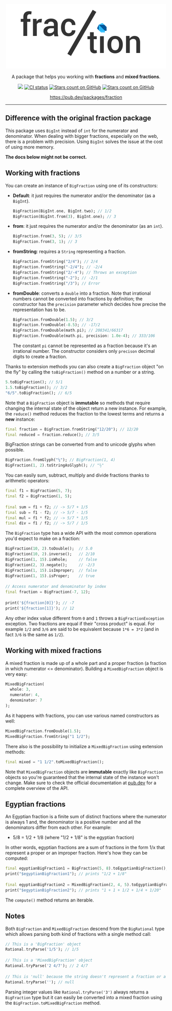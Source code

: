 <p align="center"><img src="https://raw.githubusercontent.com/albertodev01/fraction/master/assets/package_logo.png" alt="fraction package logo" /></p>
<p align="center">A package that helps you working with <b>fractions</b> and <b>mixed fractions</b>.</p>
<p align="center">
    <a href="https://codecov.io/gh/albertodev01/fraction"><img src="https://codecov.io/gh/albertodev01/fraction/branch/master/graph/badge.svg?token=YKA1ZYUROR"/></a>
    <a href="https://github.com/albertodev01/fraction/actions"><img src="https://github.com/albertodev01/fraction/workflows/fractions_ci/badge.svg" alt="CI status" /></a>
    <a href=""><img src="https://img.shields.io/github/stars/albertodev01/fraction.svg?style=flat&logo=github&colorB=blue&label=stars" alt="Stars count on GitHub" /></a>
    <a href="https://pub.dev/packages/fraction"><img src="https://img.shields.io/pub/v/fraction.svg?style=flat&logo=github&colorB=blue" alt="Stars count on GitHub" /></a>
</p>
<p align="center"><a href="https://pub.dev/packages/fraction">https://pub.dev/packages/fraction</a></p>

---

## Difference with the original fraction package

This package uses `BigInt` instead of `int` for the numerator and denominator. When dealing with bigger fractions, especially on the web, there is a problem with precision. 
Using `BigInt` solves the issue at the cost of using more memory.

**The docs below might not be correct.**

## Working with fractions

You can create an instance of `BigFraction` using one of its constructors:

 - **Default**: it just requires the numerator and/or the denominator (as a `BigInt`).

   ```dart
   BigFraction(BigInt.one, BigInt.two); // 1/2
   BigFraction(BigInt.from(3), BigInt.one); // 3
   ```

- **from**: it just requires the numerator and/or the denominator (as an `int`).

  ```dart
  BigFraction.from(3, 5); // 3/5
  BigFraction.from(3, 1); // 3
  ```

 - **fromString**: requires a `String` representing a fraction.

   ```dart
   BigFraction.fromString("2/4"); // 2/4
   BigFraction.fromString("-2/4"); // -2/4
   BigFraction.fromString("2/-4"); // Throws an exception
   BigFraction.fromString("-2"); // -2/1
   BigFraction.fromString("/3"); // Error
   ```

 - **fromDouble**: converts a `double` into a fraction. Note that irrational numbers cannot be converted into fractions by definition; the constructor has the `precision` parameter which decides how precise the representation has to be.

   ```dart
   BigFraction.fromDouble(1.5); // 3/2
   BigFraction.fromDouble(-8.5); // -17/2
   BigFraction.fromDouble(math.pi); // 208341/66317
   BigFraction.fromDouble(math.pi, precision: 1.0e-4); // 333/106
   ```

   The constant `pi` cannot be represented as a fraction because it's an irrational number. The constructor considers only `precison` decimal digits to create a fraction.

Thanks to extension methods you can also create a `BigFraction` object "on the fly" by calling the `toBigFraction()` method on a number or a string.

```dart
5.toBigFraction(); // 5/1
1.5.toBigFraction(); // 3/2
"6/5".toBigFraction(); // 6/5
```

Note that a `BigFraction` object is **immutable** so methods that require changing the internal state of the object return a new instance. For example, the `reduce()` method reduces the fraction to the lowest terms and returns a **new** instance:

```dart
final fraction = BigFraction.fromString("12/20"); // 12/20
final reduced = fraction.reduce(); // 3/5
```

BigFraction strings can be converted from and to unicode glyphs when possible.

```dart
BigFraction.fromGlyph("¼"); // BigFraction(1, 4)
BigFraction(1, 2).toStringAsGlyph(); // "½"
```

You can easily sum, subtract, multiply and divide fractions thanks to arithmetic operators:

```dart
final f1 = BigFraction(5, 7);
final f2 = BigFraction(1, 5);

final sum = f1 + f2; // -> 5/7 + 1/5
final sub = f1 - f2; // -> 5/7 - 1/5
final mul = f1 * f2; // -> 5/7 * 1/5
final div = f1 / f2; // -> 5/7 / 1/5
```

The `BigFraction` type has a wide API with the most common operations you'd expect to make on a fraction:

```dart
BigFraction(10, 2).toDouble();  // 5.0
BigFraction(10, 2).inverse();   // 2/10
BigFraction(1, 15).isWhole;     // false
BigFraction(2, 3).negate();     // -2/3
BigFraction(1, 15).isImproper;  // false
BigFraction(1, 15).isProper;    // true

// Access numerator and denominator by index
final fraction = BigFraction(-7, 12);

print('${fraction[0]}'); // -7
print('${fraction[1]}'); // 12
```

Any other index value different from `0` and `1` throws a `BigFractionException` exception. Two fractions are equal if their "cross product" is equal. For example `1/2` and `3/6` are said to be equivalent because `1*6 = 3*2` (and in fact `3/6` is the same as `1/2`).

## Working with mixed fractions

A mixed fraction is made up of a whole part and a proper fraction (a fraction in which numerator <= denominator). Building a `MixedBigFraction` object is very easy:

```dart
MixedBigFraction(
  whole: 3, 
  numerator: 4, 
  denominator: 7
);
```

As it happens with fractions, you can use various named constructors as well:

```dart
MixedBigFraction.fromDouble(1.5);
MixedBigFraction.fromString("1 1/2");
```

There also is the possibility to initialize a `MixedBigFraction` using extension methods:

```dart
final mixed = "1 1/2".toMixedBigFraction();
```

Note that `MixedBigFraction` objects are **immutable** exactly like `BigFraction` objects so you're guaranteed that the internal state of the instance won't change. Make sure to check the official documentation at [pub.dev](https://pub.dev/documentation/fraction/latest/fraction/MixedFraction-class.html) for a complete overview of the API.

## Egyptian fractions

An Egyptian fraction is a finite sum of distinct fractions where the numerator is always 1 and, the denominator is a positive number and all the denominators differ from each other. For example:

  - 5/8 = 1/2 + 1/8 (where "1/2 + 1/8" is the egyptian fraction)

In other words, egyptian fractions are a sum of fractions in the form 1/x that represent a proper or an improper fraction. Here's how they can be computed:

```dart
final egyptianBigFraction1 = BigFraction(5, 8).toEgyptianBigFraction();
print("$egyptianBigFraction1"); // prints "1/2 + 1/8"

final egyptianBigFraction2 = MixedBigFraction(2, 4, 5).toEgyptianBigFraction();
print("$egyptianBigFraction2"); // prints "1 + 1 + 1/2 + 1/4 + 1/20"
```

The `compute()` method returns an iterable.

## Notes

Both `BigFraction` and `MixedBigFraction` descend from the `BigRational` type which allows parsing both kind
of fractions with a single method call:

```dart
// This is a 'BigFraction' object
Rational.tryParse('1/5'); // 1/5

// This is a 'MixedBigFraction' object
Rational.tryParse('2 4/7'); // 2 4/7

// This is 'null' because the string doesn't represent a fraction or a mixed fraction
Rational.tryParse(''); // null
```

Parsing integer values like `Rational.tryParse('3')` always returns a `BigFraction` type but
it can easily be converted into a mixed fraction using the `BigFraction.toMixedBigFraction` method.
